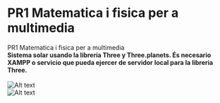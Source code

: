 # PR1 Matematica i fisica per a multimedia
PR1 Matematica i fisica per a multimedia<br>
<strong> Sistema solar usando la librería Three y Three.planets. És necesario XAMPP o servicio que pueda ejercer de servidor local para la libreria Three. </strong><br><br>
![Alt text](https://cloud.githubusercontent.com/assets/14861253/21196792/48afc342-c239-11e6-985e-ba1aa3e45120.png)<br>
![Alt text](https://cloud.githubusercontent.com/assets/14861253/21196798/514d62c0-c239-11e6-825f-d7b31f117b45.png)<br>
